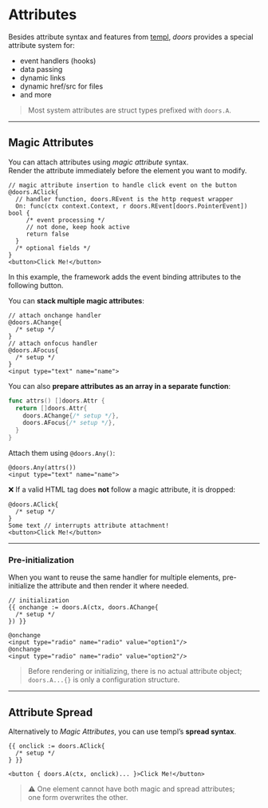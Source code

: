 # Attributes

Besides attribute syntax and features from [templ](https://templ.guide/syntax-and-usage/attributes), *doors* provides a special attribute system for:

- event handlers (hooks)
- data passing
- dynamic links
- dynamic href/src for files
- and more

> Most system attributes are struct types prefixed with `doors.A`. 

---

## Magic Attributes

You can attach attributes using *magic attribute* syntax.  
Render the attribute immediately before the element you want to modify.

```templ
// magic attribute insertion to handle click event on the button
@doors.AClick{
  // handler function, doors.REvent is the http request wrapper
  On: func(ctx context.Context, r doors.REvent[doors.PointerEvent]) bool {
     /* event processing */
     // not done, keep hook active
     return false
  }
  /* optional fields */
}
<button>Click Me!</button> 
```

In this example, the framework adds the event binding attributes to the following button.

You can **stack multiple magic attributes**:

```templ
// attach onchange handler
@doors.AChange{
  /* setup */
}
// attach onfocus handler
@doors.AFocus{
  /* setup */
}
<input type="text" name="name">
```

You can also **prepare attributes as an array in a separate function**:

```go
func attrs() []doors.Attr {
  return []doors.Attr{
    doors.AChange{/* setup */},
    doors.AFocus{/* setup */},
  }
}
```

Attach them using `@doors.Any()`:

```templ
@doors.Any(attrs())
<input type="text" name="name">
```

❌ If a valid HTML tag does **not** follow a magic attribute, it is dropped:

```templ
@doors.AClick{
  /* setup */
}
Some text // interrupts attribute attachment!
<button>Click Me!</button> 
```

---

### Pre-initialization

When you want to reuse the same handler for multiple elements, pre-initialize the attribute and then render it where needed.

```templ
// initialization
{{ onchange := doors.A(ctx, doors.AChange{
  /* setup */
}) }}

@onchange
<input type="radio" name="radio" value="option1"/>
@onchange
<input type="radio" name="radio" value="option2"/>
```

> Before rendering or initializing, there is no actual attribute object;  
> `doors.A...{}` is only a configuration structure.

---

## Attribute Spread

Alternatively to *Magic Attributes*, you can use templ’s **spread syntax**.

```templ
{{ onclick := doors.AClick{
  /* setup */
} }}

<button { doors.A(ctx, onclick)... }>Click Me!</button>
```

> ⚠️ One element cannot have both magic and spread attributes;  
> one form overwrites the other.
